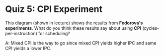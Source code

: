 # Quiz 5: CPI Experiment

This diagram (shown in lecture) shows the results from **Fedorova's experiments**.
What do you think these results say about using **CPI** (cycles-per-instruction) for scheduling?

A: Mixed CPI is the way to go since mixed CPI yields higher IPC and same CPI yields a lower IPC.
